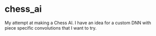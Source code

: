 # chess_ai
My attempt at making a Chess AI. I have an idea for a custom DNN with piece specific convolutions that I want to try.
